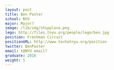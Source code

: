 ```yaml
---
layout: post
title: Ben Paster
school: NYU
major: Major?
image: /lib/img/shipplace.png
lego: http://files.tnyu.org/people/lego/ben.jpg
position: Freshman Circuit
positionURL: http://www.techatnyu.org/position
twitter: BenPaster
email: t@NYU email?
graduate: 2016
weight: 5
---
```

